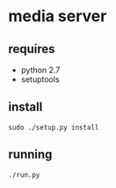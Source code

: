 media server
===

## requires

 * python 2.7
 * setuptools

## install

`sudo ./setup.py install`

## running

`./run.py`
